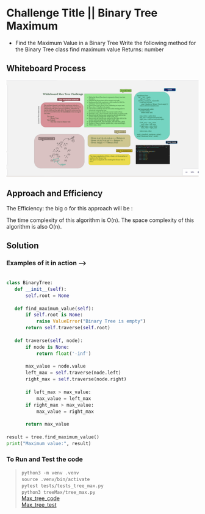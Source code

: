
# Challenge Title || Binary Tree Maximum

- Find the Maximum Value in a Binary Tree Write the following method for the Binary Tree class find maximum value
Returns: number

## Whiteboard Process

![MaxTree](./TestTy.png)

## Approach and Efficiency

The Efficiency:
the big o for this approach will be :

The time complexity of this algorithm is O(n).
The space complexity of this algorithm is also O(n).

## Solution

### Examples of it in action --> <br>

 ```python

class BinaryTree:
    def __init__(self):
        self.root = None

    def find_maximum_value(self):
        if self.root is None:
            raise ValueError("Binary Tree is empty")
        return self.traverse(self.root)

    def traverse(self, node):
        if node is None:
            return float('-inf')
        
        max_value = node.value
        left_max = self.traverse(node.left)
        right_max = self.traverse(node.right)

        if left_max > max_value:
            max_value = left_max
        if right_max > max_value:
            max_value = right_max

        return max_value

result = tree.find_maximum_value()
print("Maximum value:", result)


```

### To Run and Test the code
>
> `python3 -m venv .venv`<br>
> `source .venv/bin/activate`<br>
> `pytest tests/tests_tree_max.py`<br>
> `python3 treeMax/tree_max.py`<br>
[Max_tree_code](./tree_max.py)<br>
[Max_tree_test](../tests/tests_tree_max.py)
